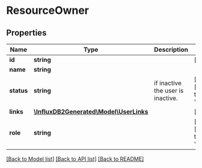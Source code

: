 # ResourceOwner

## Properties
Name | Type | Description | Notes
------------ | ------------- | ------------- | -------------
**id** | **string** |  | [optional] 
**name** | **string** |  | 
**status** | **string** | if inactive the user is inactive. | [optional] [default to 'active']
**links** | [**\InfluxDB2Generated\Model\UserLinks**](UserLinks.md) |  | [optional] 
**role** | **string** |  | [optional] [default to 'owner']

[[Back to Model list]](../README.md#documentation-for-models) [[Back to API list]](../README.md#documentation-for-api-endpoints) [[Back to README]](../README.md)


